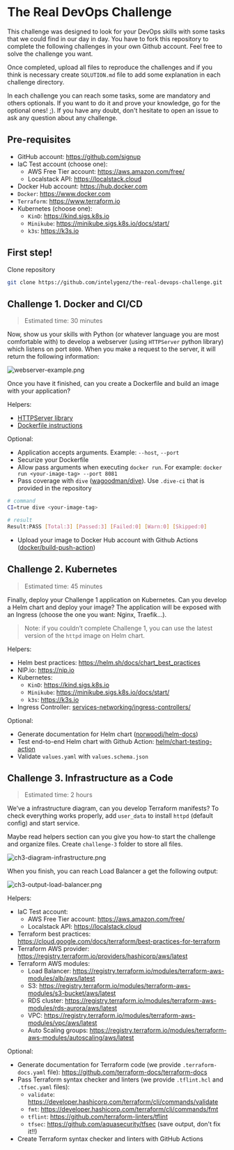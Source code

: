 # The Real DevOps Challenge

This challenge was designed to look for your DevOps skills with some tasks that we could find in our day in day. You have to fork this repository to complete the following challenges in your own Github account. Feel free to solve the challenge you want.

Once completed, upload all files to reproduce the challenges and if you think is necessary create `SOLUTION.md` file to add some explanation in each challenge directory.

In each challenge you can reach some tasks, some are mandatory and others optionals. If you want to do it and prove your knowledge, go for the optional ones! ;). If you have any doubt, don't hesitate to open an issue to ask any question about any challenge.

## Pre-requisites

- GitHub account: <https://github.com/signup>
- IaC Test account (choose one):
  - AWS Free Tier account: <https://aws.amazon.com/free/>
  - Localstack API: <https://localstack.cloud>
- Docker Hub account: <https://hub.docker.com>
- `Docker`: <https://www.docker.com>
- `Terraform`: <https://www.terraform.io>
- Kubernetes (choose one):
  - `KinD`: <https://kind.sigs.k8s.io>
  - `Minikube`: <https://minikube.sigs.k8s.io/docs/start/>
  - `k3s`: <https://k3s.io>
   
## First step!

Clone repository

```bash
git clone https://github.com/intelygenz/the-real-devops-challenge.git
```

## Challenge 1. Docker and CI/CD

> Estimated time: 30 minutes

Now, show us your skills with Python (or whatever language you are most comfortable with) to develop a webserver (using `HTTPServer` python library) which listens on port `8000`. When you make a request to the server, it will return the following information:

![webserver-example.png](images/ch1-webserver-example.png "Example output Challenge-1")

Once you have it finished, can you create a Dockerfile and build an image with your application?

Helpers:

- [HTTPServer library](https://docs.python.org/3/library/http.server.html)
- [Dockerfile instructions](https://docs.docker.com/develop/develop-images/instructions/)

Optional:

- Application accepts arguments. Example: `--host`, `--port`
- Securize your Dockerfile
- Allow pass arguments when executing `docker run`. For example: `docker run <your-image-tag> --port 8081`
- Pass coverage with `dive` ([wagoodman/dive](https://github.com/wagoodman/dive)). Use `.dive-ci` that is provided in the repository

```bash
# command
CI=true dive <your-image-tag>

# result
Result:PASS [Total:3] [Passed:3] [Failed:0] [Warn:0] [Skipped:0]
```

- Upload your image to Docker Hub account with Github Actions ([docker/build-push-action](https://github.com/docker/build-push-action))

## Challenge 2. Kubernetes

> Estimated time: 45 minutes

Finally, deploy your Challenge 1 application on Kubernetes. Can you develop a Helm chart and deploy your image? The application will be exposed with an Ingress (choose the one you want: Nginx, Traefik…).

> Note: if you couldn’t complete Challenge 1, you can use the latest version of the `httpd` image on Helm chart.

Helpers:

- Helm best practices: <https://helm.sh/docs/chart_best_practices>
- NIP.io: <https://nip.io>
- Kubernetes:
  - `KinD`: <https://kind.sigs.k8s.io>
  - `Minikube`: <https://minikube.sigs.k8s.io/docs/start/>
  - `k3s`: <https://k3s.io>
- Ingress Controller: [services-networking/ingress-controllers/](https://kubernetes.io/docs/concepts/services-networking/ingress-controllers/)

Optional:

- Generate documentation for Helm chart ([norwoodj/helm-docs](https://github.com/norwoodj/helm-docs))
- Test end-to-end Helm chart with Github Action: [helm/chart-testing-action](https://github.com/helm/chart-testing-action)
- Validate `values.yaml` with `values.schema.json`

## Challenge 3. Infrastructure as a Code

> Estimated time: 2 hours

We’ve a infrastructure diagram, can you develop Terraform manifests? To check everything works properly, add `user_data` to install `httpd` (default config) and start service.

Maybe read helpers section can you give you how-to start the challenge and organize files. Create `challenge-3` folder to store all files.

![ch3-diagram-infrastructure.png](images/ch3-diagram-infrastructure.png "Diagram Challenge-3")

When you finish, you can reach Load Balancer a get the following output:

![ch3-output-load-balancer.png](images/ch3-output-load-balancer.png "Example output Challenge-3")

Helpers:

- IaC Test account:
  - AWS Free Tier account: <https://aws.amazon.com/free/>
  - Localstack API: <https://localstack.cloud>
- Terraform best practices: <https://cloud.google.com/docs/terraform/best-practices-for-terraform>
- Terraform AWS provider: <https://registry.terraform.io/providers/hashicorp/aws/latest>
- Terraform AWS modules:
  - Load Balancer: <https://registry.terraform.io/modules/terraform-aws-modules/alb/aws/latest>
  - S3: <https://registry.terraform.io/modules/terraform-aws-modules/s3-bucket/aws/latest>
  - RDS cluster: <https://registry.terraform.io/modules/terraform-aws-modules/rds-aurora/aws/latest>
  - VPC: <https://registry.terraform.io/modules/terraform-aws-modules/vpc/aws/latest>
  - Auto Scaling groups: <https://registry.terraform.io/modules/terraform-aws-modules/autoscaling/aws/latest>

Optional:

- Generate documentation for Terraform code (we provide `.terraform-docs.yaml` file): <https://github.com/terraform-docs/terraform-docs>
- Pass Terraform syntax checker and linters (we provide `.tflint.hcl` and `.tfsec.yaml` files):
  - `validate`: <https://developer.hashicorp.com/terraform/cli/commands/validate>
  - `fmt`: <https://developer.hashicorp.com/terraform/cli/commands/fmt>
  - `tflint`: <https://github.com/terraform-linters/tflint>
  - `tfsec`: <https://github.com/aquasecurity/tfsec> (save output, don't fix it!!)
- Create Terraform syntax checker and linters with GitHub Actions
